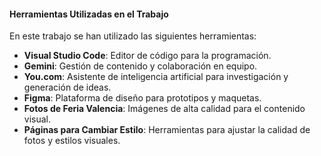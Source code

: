 #### Herramientas Utilizadas en el Trabajo

En este trabajo se han utilizado las siguientes herramientas:

- **Visual Studio Code**: Editor de código para la programación.
- **Gemini**: Gestión de contenido y colaboración en equipo.
- **You.com**: Asistente de inteligencia artificial para investigación y generación de ideas.
- **Figma**: Plataforma de diseño para prototipos y maquetas.
- **Fotos de Feria Valencia**: Imágenes de alta calidad para el contenido visual.
- **Páginas para Cambiar Estilo**: Herramientas para ajustar la calidad de fotos y estilos visuales.